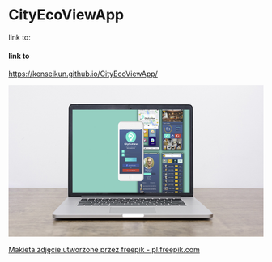 # CityEcoViewApp

link to:
#### link to
https://kenseikun.github.io/CityEcoViewApp/


<img src="images/mockup.jpg" height="300">

<a href='https://pl.freepik.com/zdjecia/makieta'>Makieta zdjęcie utworzone przez freepik - pl.freepik.com</a>
